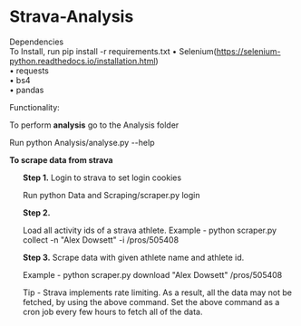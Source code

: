 # Strava-Analysis

Dependencies<br>
To Install, run
pip install -r requirements.txt
• Selenium(https://selenium-python.readthedocs.io/installation.html)<br>
• requests<br>
• bs4<br>
• pandas<br>

Functionality:

To perform <b>analysis</b> go to the Analysis folder

Run python Analysis/analyse.py --help

<b>To scrape data from strava</b>
<ul>
<b>Step 1.</b> Login to strava to set login cookies

Run python Data and Scraping/scraper.py login


<b>Step 2.</b>

Load all activity ids of a strava athlete.
Example - python scraper.py collect -n "Alex Dowsett" -i /pros/505408

<b>Step 3.</b> Scrape data with given athlete name and athlete id. 

Example - python scraper.py download "Alex Dowsett" /pros/505408

Tip - Strava implements rate limiting. As a result, all the data may not be fetched, by using the above command. Set the above command as a cron job every few hours to fetch all of the data.

</ul>
